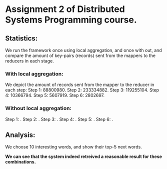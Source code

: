 # Assignment 2 of Distributed Systems Programming course.

## Statistics:
We run the framework once using local aggregation, and once with out, and compare the amount of key-pairs (records) sent from the mappers to the reducers in each stage.

### With local aggregation:
We depict the amount of records sent from the mapper to the reducer in each step:
Step 1: 88800980.
Step 2: 233334882.
Step 3: 119255104.
Step 4: 10366794.
Step 5: 5607919.
Step 6: 2802697.

### Without local aggregation:
Step 1: .
Step 2: .
Step 3: .
Step 4: .
Step 5: .
Step 6: .


## Analysis:
We choose 10 interesting words, and show their top-5 next words.



**We can see that the system indeed retreived a reasonable result for these combinations.**





